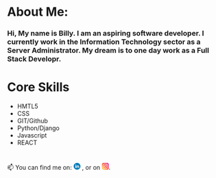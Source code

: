 
<!--
**Billy001/Billy001** is a ✨ _special_ ✨ repository because its `README.md` (this file) appears on your GitHub profile.

Here are some ideas to get you started:

- 🔭 I’m currently working on ...
- 
- 👯 I’m looking to collaborate on ...
- 🤔 I’m looking for help with ...
- 💬 Ask me about ...
- 📫 How to reach me: ...
- 😄 Pronouns: ...
- ⚡ Fun fact: ...
-->


# About Me:
  
  ### Hi, My name is Billy. I am an aspiring software developer. I currently work in the Information Technology sector as a Server Administrator. My dream is to one day work as a Full Stack Developr. 
  

# Core Skills
  
  * HMTL5
  * CSS
  * GIT/Github
  * Python/Django
  * Javascript
  * REACT
#   


📫 You can find me on: [![LinkedIn][1.2]][1] , or on [![Instagram][2.2]][2].

<!-- Icons -->

[1.2]: https://github.com/Billy001/Billy001/blob/master/img/linkedin.png 

[2.2]: https://github.com/Billy001/Billy001/blob/master/img/instagram-sketched.png 

<!-- Links to your social media accounts -->

[1]:  https://www.linkedin.com/in/bwvanheerde-2019
[2]: https://instagram.com/aspiringdevelopersa

